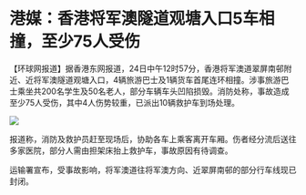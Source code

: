 # 港媒：香港将军澳隧道观塘入口5车相撞，至少75人受伤

【环球网报道】据香港东网报道，24日中午12时57分，香港将军澳道翠屏南邨附近、近将军澳隧道观塘入口，4辆旅游巴士及1辆货车首尾连环相撞。涉事旅游巴士乘坐共200名学生及50名老人，部分车辆车头凹陷损毁。消防处称，事故造成至少75人受伤，其中4人伤势较重，已派出10辆救护车到场处理。

![](https://inews.gtimg.com/news_bt/ONs6dHvzQQapvQdMSEYbzyPIyQGtB_r4WW6kXGRuA9HPsAA/1000)

报道称，消防及救护员赶至现场后，协助各车上乘客离开车厢。伤者经分流后送往多家医院，部分人需由担架床抬上救护车，事故原因有待调查。

运输署宣布，受事故影响，将军澳道往将军澳方向、近翠屏南邨的部分行车线现已封闭。

